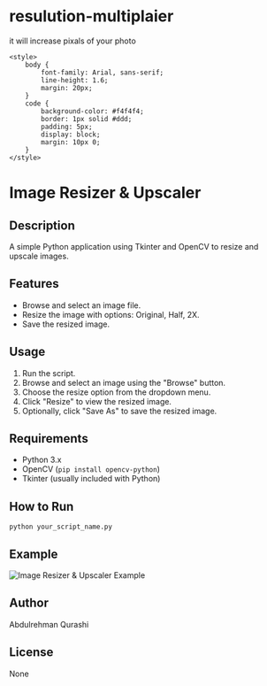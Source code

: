 # resulution-multiplaier
it will increase pixals of your photo 
<!DOCTYPE html>
<html lang="en">

    <style>
        body {
            font-family: Arial, sans-serif;
            line-height: 1.6;
            margin: 20px;
        }
        code {
            background-color: #f4f4f4;
            border: 1px solid #ddd;
            padding: 5px;
            display: block;
            margin: 10px 0;
        }
    </style>
</head>
<body>

<h1>Image Resizer & Upscaler</h1>

<h2>Description</h2>

<p>A simple Python application using Tkinter and OpenCV to resize and upscale images.</p>

<h2>Features</h2>

<ul>
    <li>Browse and select an image file.</li>
    <li>Resize the image with options: Original, Half, 2X.</li>
    <li>Save the resized image.</li>
</ul>

<h2>Usage</h2>

<ol>
    <li>Run the script.</li>
    <li>Browse and select an image using the "Browse" button.</li>
    <li>Choose the resize option from the dropdown menu.</li>
    <li>Click "Resize" to view the resized image.</li>
    <li>Optionally, click "Save As" to save the resized image.</li>
</ol>

<h2>Requirements</h2>

<ul>
    <li>Python 3.x</li>
    <li>OpenCV (<code>pip install opencv-python</code>)</li>
    <li>Tkinter (usually included with Python)</li>
</ul>

<h2>How to Run</h2>

<code>python your_script_name.py</code>

<h2>Example</h2>

<img src="example_image.png" alt="Image Resizer & Upscaler Example" style="max-width: 100%;">

<h2>Author</h2>

<p>Abdulrehman Qurashi</p>

<h2>License</h2>

<p>None</p>

</body>
</html>
